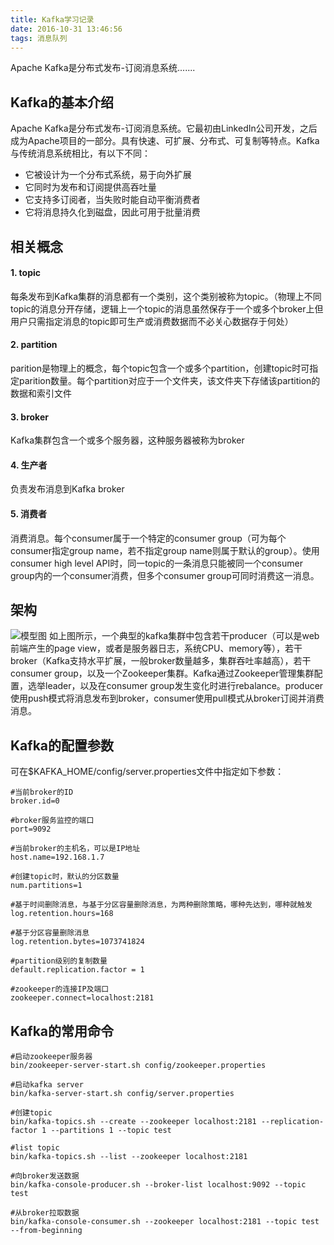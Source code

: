 ```yaml
---
title: Kafka学习记录
date: 2016-10-31 13:46:56
tags: 消息队列
---
```

Apache Kafka是分布式发布-订阅消息系统.......
<!--more-->
## Kafka的基本介绍
Apache Kafka是分布式发布-订阅消息系统。它最初由LinkedIn公司开发，之后成为Apache项目的一部分。具有快速、可扩展、分布式、可复制等特点。Kafka与传统消息系统相比，有以下不同：
- 它被设计为一个分布式系统，易于向外扩展
- 它同时为发布和订阅提供高吞吐量
- 它支持多订阅者，当失败时能自动平衡消费者
- 它将消息持久化到磁盘，因此可用于批量消费

## 相关概念
#### 1. topic
每条发布到Kafka集群的消息都有一个类别，这个类别被称为topic。（物理上不同topic的消息分开存储，逻辑上一个topic的消息虽然保存于一个或多个broker上但用户只需指定消息的topic即可生产或消费数据而不必关心数据存于何处）

#### 2. partition
parition是物理上的概念，每个topic包含一个或多个partition，创建topic时可指定parition数量。每个partition对应于一个文件夹，该文件夹下存储该partition的数据和索引文件

#### 3. broker
Kafka集群包含一个或多个服务器，这种服务器被称为broker

#### 4. 生产者
负责发布消息到Kafka broker

#### 5. 消费者
消费消息。每个consumer属于一个特定的consumer group（可为每个consumer指定group name，若不指定group name则属于默认的group）。使用consumer high level API时，同一topic的一条消息只能被同一个consumer group内的一个consumer消费，但多个consumer group可同时消费这一消息。

## 架构
![模型图](https://kafka.apache.org/images/kafka-apis.png)
如上图所示，一个典型的kafka集群中包含若干producer（可以是web前端产生的page view，或者是服务器日志，系统CPU、memory等），若干broker（Kafka支持水平扩展，一般broker数量越多，集群吞吐率越高），若干consumer group，以及一个Zookeeper集群。Kafka通过Zookeeper管理集群配置，选举leader，以及在consumer group发生变化时进行rebalance。producer使用push模式将消息发布到broker，consumer使用pull模式从broker订阅并消费消息。

##  Kafka的配置参数
可在$KAFKA_HOME/config/server.properties文件中指定如下参数：
```
#当前broker的ID
broker.id=0

#broker服务监控的端口
port=9092

#当前broker的主机名，可以是IP地址
host.name=192.168.1.7

#创建topic时，默认的分区数量
num.partitions=1

#基于时间删除消息，与基于分区容量删除消息，为两种删除策略，哪种先达到，哪种就触发
log.retention.hours=168

#基于分区容量删除消息
log.retention.bytes=1073741824

#partition级别的复制数量
default.replication.factor = 1

#zookeeper的连接IP及端口
zookeeper.connect=localhost:2181
```

## Kafka的常用命令
```
#启动zookeeper服务器
bin/zookeeper-server-start.sh config/zookeeper.properties

#启动kafka server
bin/kafka-server-start.sh config/server.properties

#创建topic
bin/kafka-topics.sh --create --zookeeper localhost:2181 --replication-factor 1 --partitions 1 --topic test

#list topic
bin/kafka-topics.sh --list --zookeeper localhost:2181

#向broker发送数据
bin/kafka-console-producer.sh --broker-list localhost:9092 --topic test

#从broker拉取数据
bin/kafka-console-consumer.sh --zookeeper localhost:2181 --topic test --from-beginning
```
